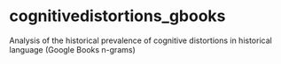 # cognitivedistortions_gbooks
Analysis of the historical prevalence of cognitive distortions in historical language (Google Books n-grams)
